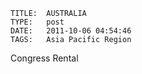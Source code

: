     
    TITLE: 	AUSTRALIA	
    TYPE: 	post	
    DATE: 	2011-10-06 04:54:46	
    TAGS: 	Asia Pacific Region	




Congress Rental




